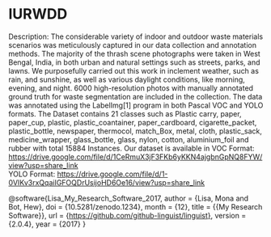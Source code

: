# IURWDD

Description: The considerable variety of indoor and outdoor waste materials scenarios was meticulously captured in our data collection  and annotation methods. The majority of the thrash scene photographs were taken in West Bengal, India, in both urban and natural settings such as streets, parks, and lawns. We purposefully carried out this work in inclement weather, such as rain, and sunshine, as well as various daylight conditions, like morning, evening, and night. 6000 high-resolution photos with manually annotated ground truth for waste segmentation are included in the collection. The data was annotated using the LabelImg[1] program in both Pascal VOC and YOLO formats. The Dataset contains 21 classes such as Plastic carry, paper, paper_cup, plastic, plastic_coantainer, paper_cardboard, cigarette_packet, plastic_bottle, newspaper, thermocol, match_Box, metal, cloth, plastic_sack, medicine_wrapper, glass_bottle, glass, nylon, cotton, aluminium_foil and  rubber with total 15884 Instances.  Our dataset is available in
VOC Format: https://drive.google.com/file/d/1CeRmuX3jF3FKb6yKKN4ajgbnGpNQ8FYW/view?usp=share_link  \
YOLO Format: https://drive.google.com/file/d/1-0VIKv3rxQqaiIGFOQDrUsijoHD6Oe16/view?usp=share_link




@software{Lisa_My_Research_Software_2017,
  author = {Lisa, Mona and Bot, Hew},
  doi = {10.5281/zenodo.1234},
  month = {12},
  title = {{My Research Software}},
  url = {https://github.com/github-linguist/linguist},
  version = {2.0.4},
  year = {2017}
}
